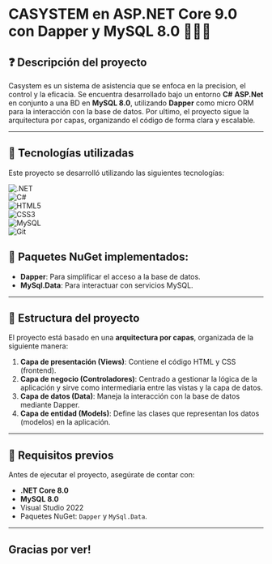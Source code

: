 # CASYSTEM en ASP.NET Core 9.0 con Dapper y MySQL 8.0 🎁🎱🔨

## ❓ Descripción del proyecto

Casystem es un sistema de asistencia que se enfoca en la precision, el control y la eficacia. Se encuentra desarrollado bajo un entorno **C#** **ASP.Net** en conjunto a una BD en **MySQL 8.0**, utilizando **Dapper** como micro ORM para la interacción con la base de datos. Por ultimo, el proyecto sigue la arquitectura por capas, organizando el código de forma clara y escalable.

---

## 🏓 Tecnologías utilizadas

Este proyecto se desarrolló utilizando las siguientes tecnologías:

![.NET](https://img.shields.io/badge/.NET-5C2D91?style=for-the-badge&logo=.net&logoColor=white)  
![C#](https://img.shields.io/badge/c%23-%23239120.svg?style=for-the-badge&logo=csharp&logoColor=white)  
![HTML5](https://img.shields.io/badge/html5-%23E34F26.svg?style=for-the-badge&logo=html5&logoColor=white)  
![CSS3](https://img.shields.io/badge/css3-%231572B6.svg?style=for-the-badge&logo=css3&logoColor=white)  
![MySQL](https://img.shields.io/badge/mysql-4479A1.svg?style=for-the-badge&logo=mysql&logoColor=white)  
![Git](https://img.shields.io/badge/git-%23F05033.svg?style=for-the-badge&logo=git&logoColor=white)  

## 🍗 Paquetes NuGet implementados:

- **Dapper**: Para simplificar el acceso a la base de datos.
- **MySql.Data**: Para interactuar con servicios MySQL.

---

## 🎨 Estructura del proyecto

El proyecto está basado en una **arquitectura por capas**, organizada de la siguiente manera:

1. **Capa de presentación (Views)**: Contiene el código HTML y CSS (frontend).
2. **Capa de negocio (Controladores)**: Centrado a gestionar la lógica de la aplicación y sirve como intermediaria entre las vistas y la capa de datos.
3. **Capa de datos (Data)**: Maneja la interacción con la base de datos mediante Dapper.
4. **Capa de entidad (Models)**: Define las clases que representan los datos (modelos) en la aplicación.

---

## 📢 Requisitos previos

Antes de ejecutar el proyecto, asegúrate de contar con:

- **.NET Core 8.0**
- **MySQL 8.0** 
- Visual Studio 2022
- Paquetes NuGet: `Dapper` y `MySql.Data`.

---

## Gracias por ver!
